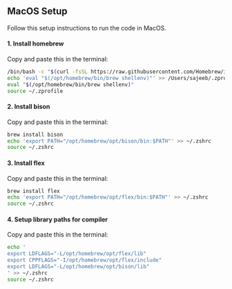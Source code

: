 ## MacOS Setup
Follow this setup instructions to run the code in MacOS.

#### 1. Install homebrew
Copy and paste this in the terminal:
```bash
/bin/bash -c "$(curl -fsSL https://raw.githubusercontent.com/Homebrew/install/HEAD/install.sh)"
echo 'eval "$(/opt/homebrew/bin/brew shellenv)"' >> /Users/sajeeb/.zprofile
eval "$(/opt/homebrew/bin/brew shellenv)"
source ~/.zprofile
```

#### 2. Install bison
Copy and paste this in the terminal:
```bash
brew install bison
echo 'export PATH="/opt/homebrew/opt/bison/bin:$PATH"' >> ~/.zshrc
source ~/.zshrc
```

#### 3. Install flex
Copy and paste this in the terminal:
```bash
brew install flex
echo 'export PATH="/opt/homebrew/opt/flex/bin:$PATH"' >> ~/.zshrc
source ~/.zshrc
```

#### 4. Setup library paths for compiler
Copy and paste this in the terminal:
```bash
echo '
export LDFLAGS="-L/opt/homebrew/opt/flex/lib"
export CPPFLAGS="-I/opt/homebrew/opt/flex/include"
export LDFLAGS="-L/opt/homebrew/opt/bison/lib"
' >> ~/.zshrc
source ~/.zshrc
```
